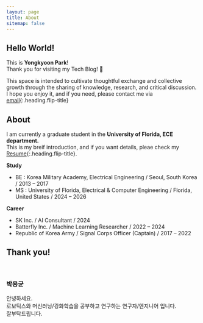 ```yaml
---
layout: page
title: About
sitemap: false
---
```


## Hello World!
This is **Yongkyoon Park**!     
Thank you for visiting my Tech Blog! 🎉

This space is intended to cultivate thoughtful exchange and collective growth through the sharing of knowledge, research, and critical discussion.
I hope you enjoy it, and if you need, please contact me via [email](mailto:park.yongkyoon@gmail.com){:.heading.flip-title}

## About
I am currently a graduate student in the **University of Florida, ECE department.**    
This is my breif introduction, and if you want details, pleae check my [Resume]{:.heading.flip-title}.

**Study**
- BE : Korea Military Academy, Electrical Engineering / Seoul, South Korea / 2013 – 2017
- MS : University of Florida, Electrical & Computer Engineering / Florida, United States / 2024 – 2026
    
**Career**
- SK Inc. / AI Consultant / 2024
- Batterfly Inc. / Machine Learning Researcher / 2022 – 2024
- Republic of Korea Army / Signal Corps Officer (Captain) / 2017 – 2022

## Thank you!    
&nbsp;
&nbsp;
&nbsp;
&nbsp;
     
### 박용균
안녕하세요.    
로보틱스와 머신러닝/강화학습을 공부하고 연구하는 연구자/엔지니어 입니다.    
잘부탁드립니다.


[Resume]: resume.md
